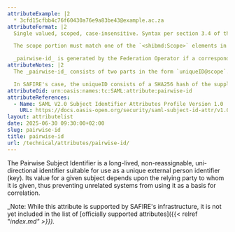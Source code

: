 ```yaml
---
attributeExample: |2
  * 3cfd15cfbb4c76f60430a76e9a83be43@example.ac.za
attributeFormat: |2
  Single valued, scoped, case-insensitive. Syntax per section 3.4 of the SAML V2.0 Subject Identifier Attributes Profile.

  The scope portion must match one of the `<shibmd:Scope>` elements in the [identity provider's metadata](/technical/saml2/idp-requirements/).

  _pairwise-id_ is generated by the Federation Operator if a corresponding _[subject-id](/technical/attributes/subject-id/)_ is sent by the home organisation.
attributeNotes: |2
  The _pairwise-id_ consists of two parts in the form `uniqueID@scope`. The uniqueID is an opaque, pseudonymous identifier for the subject at their home organisation, and the scope identifies the home organisation of the subject. The maximum combined length, including the "@" separator, is 255 characters.

  In SAFIRE's case, the uniqueID consists of a SHA256 hash of the supplied `subject-id` and the relying party's identifier, making it a consistent length. However, this is not guarenteed and provision should be made to accomodate the full 127 character uniqueID provided for by the specification.
attributeOid: urn:oasis:names:tc:SAML:attribute:pairwise-id
attributeReferences:
  - Name: SAML V2.0 Subject Identifier Attributes Profile Version 1.0
    URL: https://docs.oasis-open.org/security/saml-subject-id-attr/v1.0/cs01/saml-subject-id-attr-v1.0-cs01.html
layout: attributelist
date: 2025-06-30 09:30:00+02:00
slug: pairwise-id
title: pairwise-id
url: /technical/attributes/pairwise-id/
---
```


The Pairwise Subject Identifier is a long-lived, non-reassignable, uni-directional identifier suitable for use as a unique external person identifier (key). Its value for a given subject depends upon the relying party to whom it is given, thus preventing unrelated systems from using it as a basis for correlation.

_Note: While this attribute is supported by SAFIRE's infrastructure, it is not yet included in the list of [officially supported attributes]({{< relref "_index.md" >}})._

